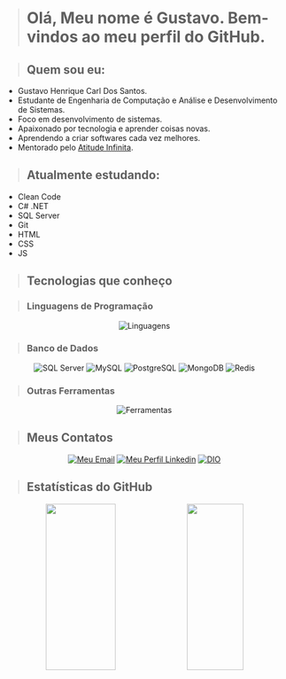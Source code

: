 > # Olá, Meu nome é Gustavo. Bem-vindos ao meu perfil do GitHub.

> ## Quem sou eu:

- Gustavo Henrique Carl Dos Santos.
- Estudante de Engenharia de Computação e Análise e Desenvolvimento de Sistemas.
- Foco em desenvolvimento de sistemas.
- Apaixonado por tecnologia e aprender coisas novas.
- Aprendendo a criar softwares cada vez melhores.
- Mentorado pelo [Atitude Infinita](https://www.atitudeinfinita.org/).

> ## Atualmente estudando:

- Clean Code
- C# .NET
- SQL Server
- Git
- HTML
- CSS
- JS

> ## Tecnologias que conheço

> ### Linguagens de Programação

<div align="center">

![Linguagens](https://skillicons.dev/icons?i=html,css,js,c,cpp,cs)

</div>

> ### Banco de Dados

<div align=center>

![SQL Server](https://img.shields.io/badge/Microsoft%20SQL%20Server-CC2927?style=for-the-badge&logo=microsoft%20sql%20server&logoColor=white)
![MySQL](https://img.shields.io/badge/MySQL-005C84?style=for-the-badge&logo=mysql&logoColor=white)
![PostgreSQL](https://img.shields.io/badge/PostgreSQL-316192?style=for-the-badge&logo=postgresql&logoColor=white)
![MongoDB](https://img.shields.io/badge/MongoDB-4EA94B?style=for-the-badge&logo=mongodb&logoColor=white)
![Redis](https://img.shields.io/badge/redis-%23DD0031.svg?&style=for-the-badge&logo=redis&logoColor=white)

</div>

> ### Outras Ferramentas

<div align="center">

![Ferramentas](https://skillicons.dev/icons?i=vscode,visualstudio,rider,git,github,gitlab,linux,windows,figma,docker)

</div>

> ## Meus Contatos

<div align="center">

[![Meu Email](https://img.shields.io/badge/Email-0077B5?style=for-the-badge&logoColor=white)](mailto:gustavo_carl@hotmail.com)
[![Meu Perfil Linkedin](https://img.shields.io/badge/LinkedIn-0077B5?style=for-the-badge&logoColor=white)](https://www.linkedin.com/in/gustavocarl)
[![DIO](https://img.shields.io/badge/DIO-0077B5?style=for-the-badge&logoColor=white)](https://www.dio.me/users/gustavo_carl)

</div>

> ## Estatísticas do GitHub

<div align=center>
<img src="https://github-readme-stats.vercel.app/api?username=gustavocarl&show_icons=true&theme=dracula&border_radius=5" height="300px" width="50%" />
<img src="https://github-readme-stats.vercel.app/api/top-langs/?username=gustavocarl&layout=compact&theme=dracula&border_radius=5" height="300px" width="45%" />

</div>

